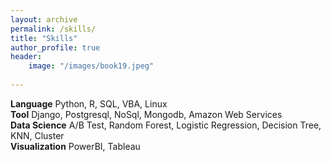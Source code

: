```yaml
---   
layout: archive
permalink: /skills/
title: "Skills"
author_profile: true
header:
    image: "/images/book19.jpeg"
      
---
```


**Language** 
   Python, R, SQL, VBA, Linux <br/>
**Tool** 
   Django, Postgresql, NoSql, Mongodb, Amazon Web Services<br/>
**Data Science** 
   A/B Test, Random Forest, Logistic Regression, Decision Tree, KNN, Cluster<br/>
**Visualization** 
   PowerBI, Tableau<br/>

